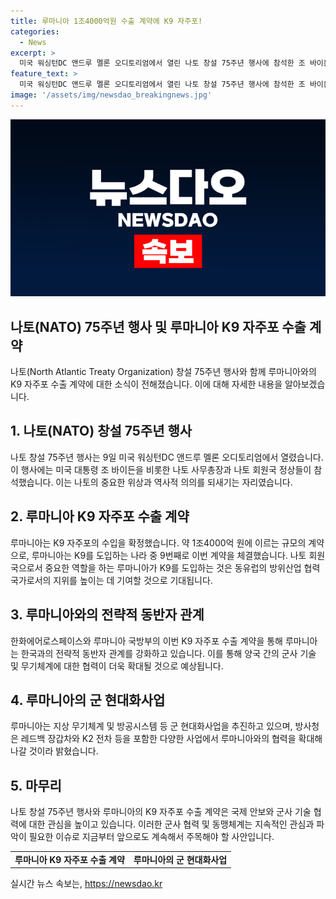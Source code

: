```yaml
---
title: 루마니아 1조4000억원 수출 계약에 K9 자주포!
categories:
  - News
excerpt: >
  미국 워싱턴DC 앤드루 멜론 오디토리엄에서 열린 나토 창설 75주년 행사에 참석한 조 바이든 미국 대통령과 옌스 스톨텐베르그 나토 사무총장이 기념촬영을 하며 나토 정상회의를 앞두고 나토 회원국으로부터 K9 자주포의 루마니아 수출이 확정되었다. 약 1조4000억 원에 이르는 규모의 이번 계약은 루마니아에 이번 K9 수입으로 동유럽에서의 주요 방위산업 협력국가로 떠오르게 했다. 이로써 K9의 누적 수출 총액은 13조 원을 돌파했으며 한화에어로스페이스는 이번 사업을 획득했다. 이에 따라 한국과 루마니아는 국방 분야에서의 고위급 교류를 활발히 진행 중이며 미래에 더 많은 무기 수출 가능성도 열릴 것으로 전망되고 있다.
feature_text: >
  미국 워싱턴DC 앤드루 멜론 오디토리엄에서 열린 나토 창설 75주년 행사에 참석한 조 바이든 미국 대통령과 옌스 스톨텐베르그 나토 사무총장이 기념촬영을 하며 나토 정상회의를 앞두고 나토 회원국으로부터 K9 자주포의 루마니아 수출이 확정되었다. 약 1조4000억 원에 이르는 규모의 이번 계약은 루마니아에 이번 K9 수입으로 동유럽에서의 주요 방위산업 협력국가로 떠오르게 했다. 이로써 K9의 누적 수출 총액은 13조 원을 돌파했으며 한화에어로스페이스는 이번 사업을 획득했다. 이에 따라 한국과 루마니아는 국방 분야에서의 고위급 교류를 활발히 진행 중이며 미래에 더 많은 무기 수출 가능성도 열릴 것으로 전망되고 있다.
image: '/assets/img/newsdao_breakingnews.jpg'
---
```


<p><img src="/assets/img/newsdao_breakingnews.jpg" alt="bookingtag 속보" /></p>

<h2 data-ke-size="size26"><b>나토(NATO) 75주년 행사 및 루마니아 K9 자주포 수출 계약</b></h2>

<p data-ke-size="size16">나토(North Atlantic Treaty Organization) 창설 75주년 행사와 함께 루마니아와의 K9 자주포 수출 계약에 대한 소식이 전해졌습니다. 이에 대해 자세한 내용을 알아보겠습니다.</p>

<h2 data-ke-size="size24">1. 나토(NATO) 창설 75주년 행사</h2>

<p>나토 창설 75주년 행사는 9일 미국 워싱턴DC 앤드루 멜론 오디토리엄에서 열렸습니다. 이 행사에는 미국 대통령 조 바이든을 비롯한 나토 사무총장과 나토 회원국 정상들이 참석했습니다. 이는 나토의 중요한 위상과 역사적 의의를 되새기는 자리였습니다.</p>

<h2 data-ke-size="size24">2. 루마니아 K9 자주포 수출 계약</h2>

<p>루마니아는 K9 자주포의 수입을 확정했습니다. 약 1조4000억 원에 이르는 규모의 계약으로, 루마니아는 K9를 도입하는 나라 중 9번째로 이번 계약을 체결했습니다. 나토 회원국으로서 중요한 역할을 하는 루마니아가 K9를 도입하는 것은 동유럽의 방위산업 협력 국가로서의 지위를 높이는 데 기여할 것으로 기대됩니다.</p>

<h2 data-ke-size="size24">3. 루마니아와의 전략적 동반자 관계</h2>

<p>한화에어로스페이스와 루마니아 국방부의 이번 K9 자주포 수출 계약을 통해 루마니아는 한국과의 전략적 동반자 관계를 강화하고 있습니다. 이를 통해 양국 간의 군사 기술 및 무기체계에 대한 협력이 더욱 확대될 것으로 예상됩니다.</p>

<h2 data-ke-size="size24">4. 루마니아의 군 현대화사업</h2>

<p>루마니아는 지상 무기체계 및 방공시스템 등 군 현대화사업을 추진하고 있으며, 방사청은 레드백 장갑차와 K2 전차 등을 포함한 다양한 사업에서 루마니아와의 협력을 확대해 나갈 것이라 밝혔습니다.</p>

<h2 data-ke-size="size24">5. 마무리</h2>

<p>나토 창설 75주년 행사와 루마니아의 K9 자주포 수출 계약은 국제 안보와 군사 기술 협력에 대한 관심을 높이고 있습니다. 이러한 군사 협력 및 동맹체계는 지속적인 관심과 파악이 필요한 이슈로 지금부터 앞으로도 계속해서 주목해야 할 사안입니다.</p>

<table>
    <tbody>
        <tr>
            <td style="text-align: center; height: 17px;"><b>루마니아 K9 자주포 수출 계약</b></td>
            <td style="text-align: center; height: 17px;"><b>루마니아의 군 현대화사업</b></td>
        </tr>
    </tbody>
</table>
실시간 뉴스 속보는, <a href="https://newsdao.kr" rel="dofollow">https://newsdao.kr</a>


